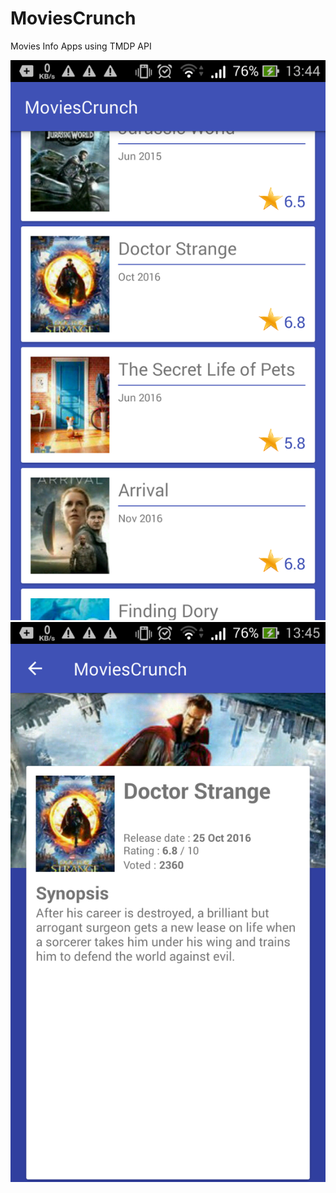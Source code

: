 # MoviesCrunch
Movies Info Apps using TMDP API

![alt tag](https://raw.githubusercontent.com/edityomurti/MoviesCrunch/master/image_main.png)
![alt tag](https://raw.githubusercontent.com/edityomurti/MoviesCrunch/master/image_details.png)
